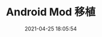 ---
pageComponent: 
  name: Catalogue
  data: 
    path: Android Mod 移植
    imgUrl: /logo_128x128.png
    description: 如何将 DDLC Mod 搬到 Android
title: Android Mod 移植
article: false
date: 2021-04-25 18:05:54
permalink: android
---